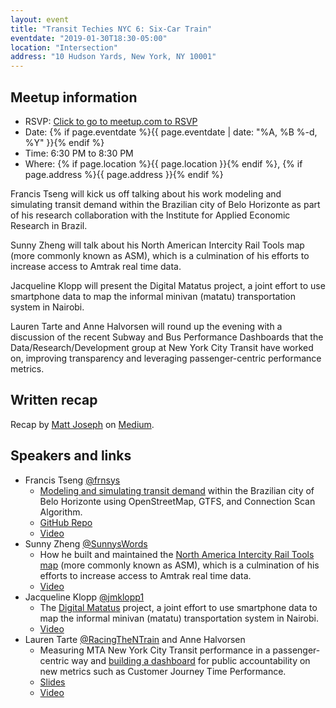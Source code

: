 ```yaml
---
layout: event
title: "Transit Techies NYC 6: Six-Car Train"
eventdate: "2019-01-30T18:30-05:00"
location: "Intersection"
address: "10 Hudson Yards, New York, NY 10001"
---
```


## Meetup information

- RSVP: [Click to go to meetup.com to RSVP](https://www.meetup.com/Transit-Techies-NYC/events/256886666/)
- Date: {% if page.eventdate %}{{ page.eventdate | date: "%A, %B %-d, %Y" }}{% endif %}
- Time: 6:30 PM to 8:30 PM
- Where: {% if page.location %}{{ page.location }}{% endif %}, {% if page.address %}{{ page.address }}{% endif %}

Francis Tseng will kick us off talking about his work modeling and simulating transit demand within the Brazilian city of Belo Horizonte as part of his research collaboration with the Institute for Applied Economic Research in Brazil.

Sunny Zheng will talk about his North American Intercity Rail Tools map (more commonly known as ASM), which is a culmination of his efforts to increase access to Amtrak real time data.

Jacqueline Klopp will present the Digital Matatus project, a joint effort to use smartphone data to map the informal minivan (matatu) transportation system in Nairobi.

Lauren Tarte and Anne Halvorsen will round up the evening with a discussion of the recent Subway and Bus Performance Dashboards that the Data/Research/Development group at New York City Transit have worked on, improving transparency and leveraging passenger-centric performance metrics.


## Written recap

Recap by [Matt Joseph](https://twitter.com/mattjoseph0) on [Medium](https://medium.com/@mattjoseph/recap-transit-techies-nyc-6-six-car-train-1a91b22e3815).

## Speakers and links

- Francis Tseng [@frnsys](https://twitter.com/frnsys/)
  - [Modeling and simulating transit demand](https://spaceandtim.es/code/public_transit_routing/) within the Brazilian city of Belo Horizonte using OpenStreetMap, GTFS, and Connection Scan Algorithm.
  - [GitHub Repo](https://github.com/frnsys/transit_demand_model)
  - [Video](https://www.youtube.com/watch?v=Dn4uyaeMVRA)
- Sunny Zheng [@SunnysWords](https://twitter.com/SunnysWords/)
  - How he built and maintained the [North America Intercity Rail Tools map](https://asm.transitdocs.com/) (more commonly known as ASM), which is a culmination of his efforts to increase access to Amtrak real time data.
  - [Video](https://www.youtube.com/watch?v=uYiWw-Hr1aU)
- Jacqueline Klopp [@jmklopp1](https://twitter.com/jmklopp1/)
  - The [Digital Matatus](http://www.digitalmatatus.com/) project, a joint effort to use smartphone data to map the informal minivan (matatu) transportation system in Nairobi.
  - [Video](https://www.youtube.com/watch?v=8XilfmI4Nh4)
- Lauren Tarte [@RacingTheNTrain](https://twitter.com/RacingTheNTrain/) and Anne Halvorsen
  - Measuring MTA New York City Transit performance in a passenger-centric way and [building a dashboard](http://dashboard.mta.info/) for public accountability on new metrics such as Customer Journey Time Performance.
  - [Slides](presentations/2019-01-30_TarteHalvorsen_MTADashboardsMetrics.pdf)
  - [Video](https://www.youtube.com/watch?v=DH0cA_ZLbDI)